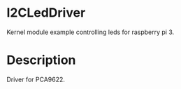 # I2CLedDriver

Kernel module example controlling leds for raspberry pi 3.

# Description

Driver for PCA9622.
